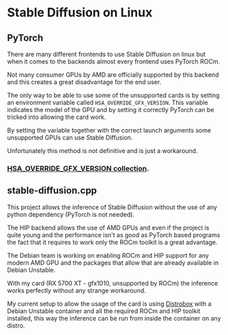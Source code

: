 # Stable Diffusion on Linux

## PyTorch

There are many different frontends to use Stable Diffusion on linux but when it comes to the backends almost every frontend uses PyTorch ROCm.

Not many consumer GPUs by AMD are officially supported by this backend and this creates a great disadvantage for the end user.

The only way to be able to use some of the unsupported cards is by setting an environment variable called `HSA_OVERRIDE_GFX_VERSION`. This variable indicates the model of the GPU and by setting it correctly PyTorch can be tricked into allowing the card work.

By setting the variable together with the correct launch arguments some unsupported GPUs can use Stable Diffusion.

Unfortunately this method is not definitive and is just a workaround.

### [HSA_OVERRIDE_GFX_VERSION collection](https://github.com/DaniAndTheWeb/sd-data-amd-gpu/blob/main/linux/HSA_GFX_VERSION.md).

## stable-diffusion.cpp

This project allows the inference of Stable Diffusion without the use of any python dependency (PyTorch is not needed).

The HIP backend allows the use of AMD GPUs and even if the project is quite young and the performance isn't as good as PyTorch based programs the fact that it requires to work only the ROCm toolkit is a great advantage.

The Debian team is working on enabling ROCm and HIP support for any modern AMD GPU and the packages that allow that are already available in Debian Unstable.

With my card (RX 5700 XT - gfx1010, unsupported by ROCm) the inference works perfectly without any strange workaround.

My current setup to allow the usage of the card is using [Distrobox](https://distrobox.it/) with a Debian Unstable container and all the required ROCm and HIP toolkit installed, this way the inference can be run from inside the container on any distro.
